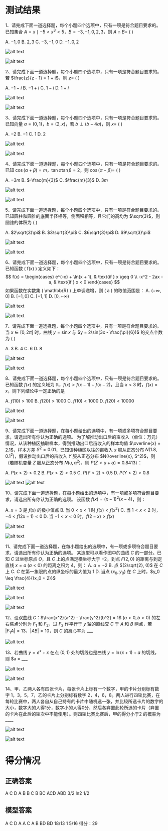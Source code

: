 # 测试结果
1、请完成下面一道选择题，每个小题四个选项中，只有一项是符合题目要求的。
已知集合 $A = {x \mid -5 < x^3 < 5}$，$B = {-3, -1, 0, 2, 3}$，则 $A \cap B =$ ( )

A. ${-1, 0}$
B. ${2, 3}$
C. ${-3, -1, 0}$
D. ${-1, 0, 2}$

![alt text](海螺-1.1-新1-latex.png)

![alt text](海螺-1.2-新1-latex.png)

2、请完成下面一道选择题，每个小题四个选项中，只有一项是符合题目要求的。
若 $\frac{z}{z - 1} = 1 + i$，则 $z =$ ( )

A. $-1 - i$
B. $-1 + i$
C. $1 - i$
D. $1 + i$

![alt text](海螺-2.1-新1-latex.png)

![alt text](海螺-2.2-新1-latex.png)

3、请完成下面一道选择题，每个小题四个选项中，只有一项是符合题目要求的。
已知向量 $a = (0, 1)$，$b = (2, x)$，若 $b \perp (b - 4a)$，则 $x =$ ( )

A. $-2$
B. $-1$
C. $1$
D. $2$

![alt text](海螺-3.1-新1-latex.png)

![alt text](海螺-3.2-新1-latex.png)

4、请完成下面一道选择题，每个小题四个选项中，只有一项是符合题目要求的。
已知 $\cos(\alpha + \beta) = m$，$\tan \alpha \tan \beta = 2$，则 $\cos(\alpha - \beta) =$ ( )

A. $-3m$
B. $-\frac{m}{3}$
C. $\frac{m}{3}$
D. $3m$

![alt text](海螺-4.1-新1-latex.png)

![alt text](海螺-4.2-新1-latex.png)

5、请完成下面一道选择题，每个小题四个选项中，只有一项是符合题目要求的。
已知圆柱和圆锥的底面半径相等，侧面积相等，且它们的高均为 $\sqrt{3}$，则圆锥的体积为 ( )

A. $2\sqrt{3}\pi$
B. $3\sqrt{3}\pi$
C. $6\sqrt{3}\pi$
D. $9\sqrt{3}\pi$

![alt text](海螺-5.1-新1-latex.png)

![alt text](海螺-5.2-新1-latex.png)

6、请完成下面一道选择题，每个小题四个选项中，只有一项是符合题目要求的。
已知函数 \( f(x) \) 定义如下：
$$
f(x) = 
\begin{cases} 
e^{-x} + \ln(x + 1), & \text{if } x \geq 0 \\
-x^2 - 2ax - a, & \text{if } x < 0 
\end{cases}
$$
如果函数在实数集 \( \mathbb{R} \) 上单调递增，则 \( a \) 的取值范围是：
A. $(-\infty, 0]$
B. $[-1, 0]$
C. $[-1, 1]$
D. $[0, +\infty)$

![alt text](海螺-6.1-新1-latex.png)

![alt text](海螺-6.2-新1-latex.png)

7、请完成下面一道选择题，每个小题四个选项中，只有一项是符合题目要求的。
当 $x \in [0, 2\pi]$ 时，曲线 $y = \sin x$ 与 $y = 2\sin(3x - \frac{\pi}{6})$ 的交点个数为 ( )

A. $3$
B. $4$
C. $6$
D. $8$

![alt text](海螺-7.1-新1-latex.png)

![alt text](海螺-7.2-新1-latex.png)

8、请完成下面一道选择题，每个小题四个选项中，只有一项是符合题目要求的。
已知函数 $f(x)$ 的定义域为 $\mathbb{R}$，$f(x) > f(x - 1) + f(x - 2)$，且当 $x < 3$ 时，$f(x) = x$，则下列结论中一定正确的是

A. $f(10) > 100$
B. $f(20) > 1000$
C. $f(10) < 1000$
D. $f(20) < 10000$

![alt text](海螺-8.1-新1-latex.png)

![alt text](海螺-8.2-新1-latex.png)

9、请完成下面一道选择题，在每小题给出的选项中，有一项或多项符合题目要求，请选出所有你认为正确的选项。
为了解推动出口后的亩收入（单位：万元）情况，从该种植区抽取样本，得到推动出口后亩收入的样本均值 $\overline{x} = 2.1$，样本方差 $S^2 = 0.01$，已知该种植区以往的亩收入 $x$ 服从正态分布 $N(1.8, 0.1^2)$，假设推动出口后的亩收入 $Y$ 服从正态分布 $N(\overline{x}, S^2)$，则（若随机变量 $Z$ 服从正态分布 $N(u, \alpha^2)$，则 $P(Z < u + \alpha) \approx 0.8413$）：

A. $P(x > 2) > 0.2$
B. $P(x > 2) < 0.5$
C. $P(Y > 2) > 0.5$
D. $P(Y > 2) < 0.8$

![alt text](海螺-9.1-新1-latex.png)
![alt text](海螺-9.2-新1-latex.png)

10、请完成下面一道选择题，在每小题给出的选项中，有一项或多项符合题目要求，请选出所有你认为正确的选项。
设函数 $f(x) = (x-1)^2(x-4)$，则：

A. $x = 3$ 是 $f(x)$ 的极小值点
B. 当 $0 < x < 1$ 时 $f(x) < f(x^2)$
C. 当 $1 < x < 2$ 时，$-4 < f(2x-1) < 0$
D. 当 $-1 < x < 0$ 时，$f(2-x) > f(x)$

![alt text](海螺-10.1-新1-latex.png)

![alt text](海螺-10.2-新1-latex.png)

11、请完成下面一道选择题，在每小题给出的选项中，有一项或多项符合题目要求，请选出所有你认为正确的选项。
某造型可以看作图中的曲线 $C$ 的一部分。已知 $C$ 过坐标原点 $O$，且 $C$ 上的点满足横坐标大于 $-2$，到点 $F(2,0)$ 的距离与到定直线 $x = a$ ($a < 0$) 的距离之积为 $4$，则：
A. $a = -2$
B. 点 $(2\sqrt{2}, 0)$ 在 $C$ 上
C. $C$ 在第一象限的点的纵坐标的最大值为 $1$
D. 当点 $(x_0, y_0)$ 在 $C$ 上时，$y_0 \leq \frac{4}{(x_0 + 2)}$

![alt text](海螺-11.1-新1-latex.png)

![alt text](海螺-11.2-新1-latex.png)

![alt text](海螺-11.3-新1-latex.png)

12、设双曲线 $C$：$\frac{x^2}{a^2} - \frac{y^2}{b^2} = 1$ ($a > 0, b > 0$) 的左右焦点分别为 $F_1$ 和 $F_2$，过 $F_2$ 作平行于 $y$ 轴的直线交 $C$ 于 $A$ 和 $B$ 两点，若 $|F_1A| = 13$，$|AB| = 10$，则 $C$ 的离心率为 ___

![alt text](海螺-12.1-新1-latex.png)

13、若曲线 $y = e^x + x$ 在点 $(0, 1)$ 处的切线也是曲线 $y = \ln(x + 1) + a$ 的切线，则 $a = ___

![alt text](海螺-13.1-新1-latex.png)

![alt text](海螺-13.2-新1-latex.png)

14、甲、乙两人各有四张卡片，每张卡片上标有一个数字，甲的卡片分别标有数字 $1$，$3$，$5$，$7$，乙的卡片上分别标有数字 $2$，$4$，$6$，$8$。两人进行四轮比赛，在每轮比赛中，两人各自从自己持有的卡片中随机选一张，并比较所选卡片的数字的大小，数字大的人得$1$分，数字小的人得$0$分，然后各弃置此轮所选的卡片（弃置的卡片在此后的轮次中不能使用）。则四轮比赛比赛后，甲的得分小于$2$ 的概率为____

![alt text](海螺-14.1-新1-latex.png)

![alt text](海螺-14.2-新1-latex.png)

# 得分情况
## 正确答案
A C D A B B C B BC ACD ABD 3/2 ln2 1/2
## 模型答案
A C D A A C A B BD BD 18/13 1 5/16
得分：29

